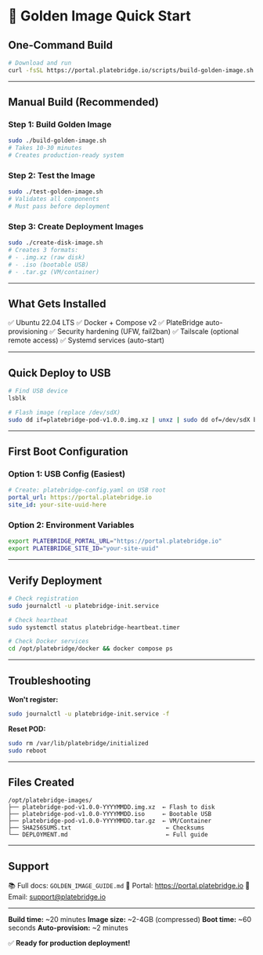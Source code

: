 # 🚀 Golden Image Quick Start

## One-Command Build

```bash
# Download and run
curl -fsSL https://portal.platebridge.io/scripts/build-golden-image.sh | sudo bash
```

---

## Manual Build (Recommended)

### Step 1: Build Golden Image
```bash
sudo ./build-golden-image.sh
# Takes 10-30 minutes
# Creates production-ready system
```

### Step 2: Test the Image
```bash
sudo ./test-golden-image.sh
# Validates all components
# Must pass before deployment
```

### Step 3: Create Deployment Images
```bash
sudo ./create-disk-image.sh
# Creates 3 formats:
# - .img.xz (raw disk)
# - .iso (bootable USB)
# - .tar.gz (VM/container)
```

---

## What Gets Installed

✅ Ubuntu 22.04 LTS
✅ Docker + Compose v2
✅ PlateBridge auto-provisioning
✅ Security hardening (UFW, fail2ban)
✅ Tailscale (optional remote access)
✅ Systemd services (auto-start)

---

## Quick Deploy to USB

```bash
# Find USB device
lsblk

# Flash image (replace /dev/sdX)
sudo dd if=platebridge-pod-v1.0.0.img.xz | unxz | sudo dd of=/dev/sdX bs=4M status=progress
```

---

## First Boot Configuration

### Option 1: USB Config (Easiest)
```yaml
# Create: platebridge-config.yaml on USB root
portal_url: https://portal.platebridge.io
site_id: your-site-uuid-here
```

### Option 2: Environment Variables
```bash
export PLATEBRIDGE_PORTAL_URL="https://portal.platebridge.io"
export PLATEBRIDGE_SITE_ID="your-site-uuid"
```

---

## Verify Deployment

```bash
# Check registration
sudo journalctl -u platebridge-init.service

# Check heartbeat
sudo systemctl status platebridge-heartbeat.timer

# Check Docker services
cd /opt/platebridge/docker && docker compose ps
```

---

## Troubleshooting

**Won't register:**
```bash
sudo journalctl -u platebridge-init.service -f
```

**Reset POD:**
```bash
sudo rm /var/lib/platebridge/initialized
sudo reboot
```

---

## Files Created

```
/opt/platebridge-images/
├── platebridge-pod-v1.0.0-YYYYMMDD.img.xz  ← Flash to disk
├── platebridge-pod-v1.0.0-YYYYMMDD.iso     ← Bootable USB
├── platebridge-pod-v1.0.0-YYYYMMDD.tar.gz  ← VM/Container
├── SHA256SUMS.txt                           ← Checksums
└── DEPLOYMENT.md                            ← Full guide
```

---

## Support

📚 Full docs: `GOLDEN_IMAGE_GUIDE.md`
🔧 Portal: https://portal.platebridge.io
📧 Email: support@platebridge.io

---

**Build time:** ~20 minutes
**Image size:** ~2-4GB (compressed)
**Boot time:** ~60 seconds
**Auto-provision:** ~2 minutes

✅ **Ready for production deployment!**
